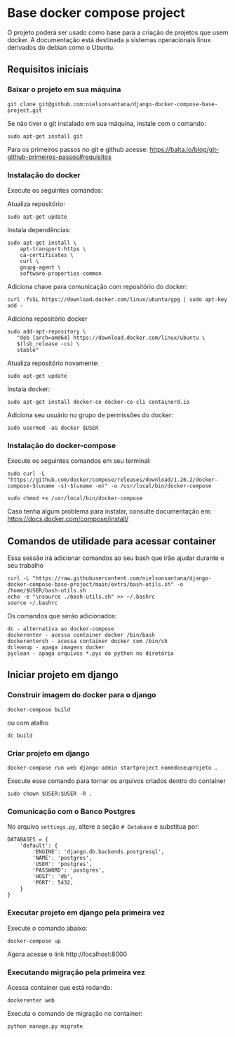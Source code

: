 # Base docker compose project

O projeto poderá ser usado como base para a criação de projetos que usem docker.
A documentação está destinada a sistemas operacionais linux derivados do debian como o Ubuntu.

## Requisitos iniciais

### Baixar o projeto em sua máquina

    git clone git@github.com:nielsonsantana/django-docker-compose-base-project.git

Se não tiver o git instalado em sua máquina, instale com o comando:

    sudo apt-get install git

Para os primeiros passos no git e github acesse: https://balta.io/blog/git-github-primeiros-passos#requisitos


### Instalação do docker

Execute os seguintes comandos:

Atualiza repositório:

    sudo apt-get update

Instala dependências:

    sudo apt-get install \
        apt-transport-https \
        ca-certificates \
        curl \
        gnupg-agent \
        software-properties-common

Adiciona chave para comunicação com repositório do docker:

    curl -fsSL https://download.docker.com/linux/ubuntu/gpg | sudo apt-key add -

Adiciona repositório docker

    sudo add-apt-repository \
       "deb [arch=amd64] https://download.docker.com/linux/ubuntu \
       $(lsb_release -cs) \
       stable"

Atualiza repositório novamente:

    sudo apt-get update

Instala docker:

    sudo apt-get install docker-ce docker-ce-cli containerd.io

Adiciona seu usuário no grupo de permissões do docker:

    sudo usermod -aG docker $USER

### Instalação do docker-compose

Execute os seguintes comandos em seu terminal:

    sudo curl -L "https://github.com/docker/compose/releases/download/1.26.2/docker-compose-$(uname -s)-$(uname -m)" -o /usr/local/bin/docker-compose

    sudo chmod +x /usr/local/bin/docker-compose

Caso tenha algum problema para instalar, consulte documentação em: https://docs.docker.com/compose/install/


## Comandos de utilidade para acessar container

Essa sessão irá adicionar comandos ao seu bash que irão ajudar durante o seu trabalho

    curl -L "https://raw.githubusercontent.com/nielsonsantana/django-docker-compose-base-project/main/extra/bash-utils.sh" -o /home/$USER/bash-utils.sh
    echo -e "\nsource ./bash-utils.sh" >> ~/.bashrc
    source ~/.bashrc

Os comandos que serão adicionados:

    dc - alternativa ao docker-compose
    dockerenter - acessa container docker /bin/bash
    dockerentersh - acessa container docker com /bin/sh
    dcleanup - apaga imagens docker
    pyclean - apaga arquivos *.pyc do python no diretório


## Iniciar projeto em django

### Construir imagem do docker para o django

    docker-compose build

ou com atalho

    dc build

### Criar projeto em django

    docker-compose run web django-admin startproject nomedoseuprojeto .

Execute esse comando para tornar os arquivos criados dentro do container

    sudo chown $USER:$USER -R .

### Comunicação com o Banco Postgres

No arquivo `settings.py`, altere a seção `# Database` e substitua por:

    DATABASES = {
        'default': {
            'ENGINE': 'django.db.backends.postgresql',
            'NAME': 'postgres',
            'USER': 'postgres',
            'PASSWORD': 'postgres',
            'HOST': 'db',
            'PORT': 5432,
        }
    }


### Executar projeto em django pela primeira vez

Execute o comando abaixo:

    docker-compose up

Agora acesse o link http://localhost:8000

### Executando migração pela primeira vez

Acessa container que está rodando:

    dockerenter web

Executa o comando de migração no container:

    python manage.py migrate

